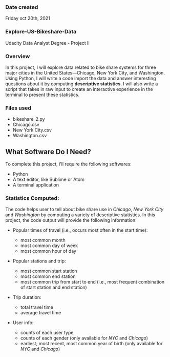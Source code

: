 ### Date created
Friday oct 20th, 2021


### Explore-US-Bikeshare-Data
Udacity Data Analyst Degree - Project II


### Overview
In this project, I will explore data related to bike share systems for three major cities in the United States—Chicago, New York City, and Washington. Using Python, I will write a code import the data and answer interesting questions about it by computing <b>descriptive statistics</b>. I will also write a script that takes in raw input to create an interactive experience in the terminal to present these statistics.


### Files used
* bikeshare_2.py
* Chicago.csv
* New York City.csv
* Washington.csv


## What Software Do I Need?
To complete this project, i'll require the following softwares:

- Python 
- A text editor, like Sublime or Atom
- A terminal application


### **Statistics Computed:**
The code helps user to tell about bike share use in _Chicago_, _New York City_ and _Washington_ by computing a variety of descriptive statistics. In this project, the code output will provide the following information:

* Popular times of travel (i.e., occurs most often in the start time):
  - most common month
  - most common day of week
  - most common hour of day

* Popular stations and trip:
  - most common start station
  - most common end station
  - most common trip from start to end (i.e., most frequent combination of start station and end station)

* Trip duration:
  - total travel time
  - average travel time
  
* User info:
  - counts of each user type
  - counts of each gender (only available for _NYC_ and _Chicago_)
  - earliest, most recent, most common year of birth (only available for _NYC_ and _Chicago_)
